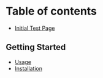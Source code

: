 # Table of contents

* [Initial Test Page](README.md)

## Getting Started <a id="getting-started-1"></a>

* [Usage](getting-started-1/usage.md)
* [Installation](getting-started-1/installation.md)

